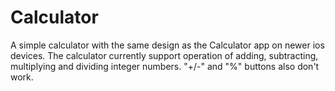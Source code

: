 # Calculator

A simple calculator with the same design as the Calculator app on newer ios devices. The calculator currently support operation of adding, subtracting, multiplying and dividing integer numbers. "+/-" and "%" buttons also don't work.
